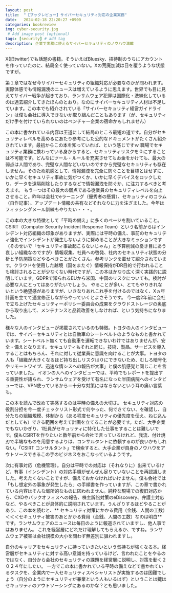 ```yaml
---
layout: post
title:  "【ブックレビュー】サイバーセキュリティ対応の企業実務"
date:   2024-02-18 22:20:27 +0900
categories: bookreview
img: cyber-security.jpg
 # Add image post (optional)
tags: [security] # add tag
description: 企業で実務に使えるサイバーセキュリティのノウハウ満載
---
```


X(旧twitter)でも話題の書籍。そういえばBluesky、招待制のうちにアカウントを作っていたのに、結局全く使っていない。Xの荒廃加減は目を覆うような状態ですが。

第１章ではなぜ今サイバーセキュリティの組織対応が必要なのかが問われます。実際体感でも情報漏洩のニュースは増えているように思えます。世界でも目に見えてサイバー戦争が起きており、ランサムウェア犯罪は国際化・洗練化しているのは過去紹介してきたほんのとおり。なのにサイバーセキュリティ人材は不足しています。この本でも紹介されている「サイバーセキュリティ経営ガイドライン」は僕も会社に導入できないか取り組んだこともあります（が、セキュリティだけ手を付けていられないのはベンチャー企業の宿命かもしれません）

この本に書かれている内容は王道にして結局のところ最短の道です。自分がセキュリティレベルを高めるにあたり参考にした公的なドキュメントがたくさん紹介されています。最初からこの本を知っていれば、という感じですｗ
職場でセキュリティ業務に携わっている身からすると、セキュリティリスクを０にすることは不可能です。どんなにツール・ルールを充実させてもお金をかけても、最大の弱点は人間であり、完璧な人間などいないのですから完璧なセキュリティも存在しません。そのため肌感として、情報漏洩を完全に防ぐことを目標とはせずに、いかに早くセキュリティ事故に気がつくか、いかに早くデバイスをロックしたり、データを遠隔削除したりするなどで情報漏洩を防ぐか、に注力するべきと考えます。
もう一つはその最大の弱点である従業員のセキュリティレベルを向上させること。昨年は会社でeラーニング（優秀者の懸賞）、セキュリティのコラム（自作記事）、アップデート情報の共有などそれなりに力を注ぎました。今年はフィッシングメール訓練もやりたい・・・。

この本の大きな特徴として「平時の備え」に多くのページを割いていること。CSIRT（Computer Security Incident Response Team）という名前からはインシデント対応組織の印象がありますが、実際には平時の備え、事前のセキュリティ強化でインシデントが発生しないように努めることが大きなミッションです（そのせいで「セキュリティ事故起こらないじゃん」と予算削減の憂き目にあう哀しい組織なのですが）情報収集、社員への啓発、社内のセキュリティ状態の分析と予防施策などやるべきことがたくさん。参考リンクを載せて紹介されています。クラウドを使用した越境（国をまたぐ）情報保持がDR目的で行われることも検討されることが少なくない時代ですが、この本はかなり広く深く実践的に説明しています。GDPRで知られるEUから米国、中国のリスクについても。検討が必要な人にとってはありがたいでしょう。
やることが多い、とてもやりきれないという絶望感がありますが、いきなりあれこれ手を付けるのではなく、Xヵ年計画を立てて適宜修正しながらやっていくとよさそうです。
今一度2年前に会社で立ち上げたセキュリティーポリシー委員会の成果をクラウドストレージの奥底から取り出して、メンテナンスと品質改善をしなければ、という気持ちになりました。

様々な人のインタビューが掲載されているのも特徴。トヨタの人のインタビューでは、サイバーセキュリティとは自動車のシートベルトのようなものと書かれています。シートベルト無くても自動車を運転できないわけではありませんが、安全・備えとなります。セキュリティもそれと同じ。技術、製品、サービスを導入することはもちろん、それに対して従業員に意識を向けることが大事。トヨタの人も「組織が大きくなるほど持ち出しリスクは０にできないため、むしろ暗号化やリモートワイプ、迅速な情シスへの報告が大事」と僕の肌感覚と同じことを言っていました。
イオンの人へのインタビューでは、平時でもレポートを提出する重要性が語られ、ランサムウェアを受けて有名になった半田病院へのインタビューでは、VPN使っているから＝十分な対策にはならないという耳の痛い言葉も。

この本を読んで改めて実感するのは平時の備えの大切さ。
セキュリティ対応の役割分担を今一度チェックリスト形式で何やった、何できてない、を確認し、自分たちの組織規模、体制から（ある程度セキュリティの優先度を伝え、ねじ込んだとしても）できる範囲を考えて計画を立てることが必要です。ただ、大手企業でもないかぎり、1社員がセキュリティに特化した仕事をすることは難しいです。僕もCSIRTを作りたいと数年前から会社で言っているけれど、我流、付け焼刃で半端なものを用意するよりは、コンサルタントに依頼するのが良いかもしれない。「CSIRT コンサルタント」で検索すると、大手企業が自身のノウハウをアウトソースできるこの手のビジネスをおこなっているようです。

次に有事対応（危機管理）。自分は平時での対応は（それなりに）出来ているけど、有事（インシデント）の対応手順がぜんぜん足りていないことを再認識しました。考えたくないことですが、備えておかなければいけません。僕も会社では「もし想定外の事象が発生したら」の手順書を作っていますが、この章で書かれている内容はそんな局所的なものに囚われません。純粋な現場での復旧対応から、CXOやバックオフィスへの報告、株主訴訟対策のeDiscovery、弁護士対応など、やるべきことが具体的に説明されています。うんざりするほどやることがあり、この本を読むと、** セキュリティ対策にかかる費用（金銭、人間の工数）＜＜＜セキュリティ被害のあとかかる費用（金銭、人間の工数）なのは明白** です。ランサムウェアのニュースは毎日のように報道されていますし、他人事ではありません。
これを経営層にどれだけ理解してもらえるか、ですね。ランサムウェア被害は会社規模の大小を問わず無差別に狙われますし。


自分のキャリアをセキュリティに持っていきたいという気持ちが強くなる本。経営層がセキュリティに対する高い意識を持っているけど、言われたことをやるのではなく、自分から会社のセキュリティの課題を経営層に説明し、対策を動く２０２４年にしたい。
一方でこの本に書かれている平時の備えなどで書かれているタスクを、企業内で一人セキュリティスペシャリストが実施するのは困難でしょう（自分のようにセキュリティが兼業という人もいるはず）ということは鍵はセキュリティのアウトソーシングにあるのかな？とも思いました。
